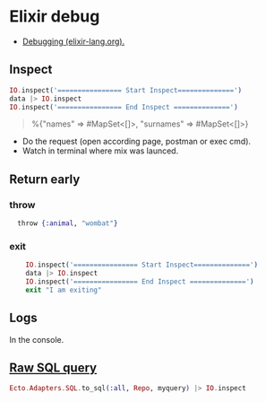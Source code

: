 # Elixir debug

* [Debugging (elixir-lang.org).](https://elixir-lang.org/getting-started/debugging.html)

## Inspect

```ex
IO.inspect('================ Start Inspect==============')
data |> IO.inspect
IO.inspect('================ End Inspect ==============')
```
>  %{"names" => #MapSet<[]>, "surnames" => #MapSet<[]>}


* Do the request (open according page, postman or exec cmd).
* Watch in terminal where mix was launced.

## Return early

### throw

```ex
  ​throw​ {:animal, ​"wombat"​}
 ```

### exit

```ex
    IO.inspect('================ Start Inspect==============')
    data |> IO.inspect
    IO.inspect('================ End Inspect ==============')
    exit "I am exiting"
```

## Logs

In the console.

## [Raw SQL query](https://stackoverflow.com/a/36770980)

```ex
Ecto.Adapters.SQL.to_sql(:all, Repo, myquery) |> IO.inspect
```